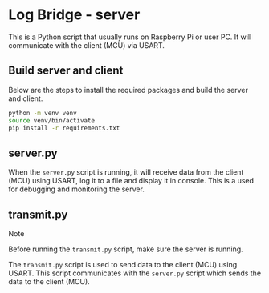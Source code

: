 # Log Bridge - server

This is a Python script that usually runs on Raspberry Pi or user PC. It will communicate with the client (MCU) via USART.

## Build server and client

Below are the steps to install the required packages and build the server and client.

```bash
python -m venv venv
source venv/bin/activate
pip install -r requirements.txt
```

## server.py

When the `server.py` script is running, it will receive data from the client (MCU) using USART, log it to a file and display it in console. This is a used for debugging and monitoring the server.

## transmit.py

> [!NOTE]
> Before running the `transmit.py` script, make sure the server is running.

The `transmit.py` script is used to send data to the client (MCU) using USART. This script communicates with the `server.py` script which sends the data to the client (MCU).
